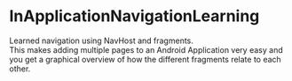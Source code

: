 # InApplicationNavigationLearning
Learned navigation using NavHost and fragments.  
This makes adding multiple pages to an Android Application very easy and you get a graphical overview of how the different fragments relate to each other.
